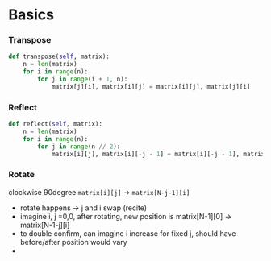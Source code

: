 # Basics
### Transpose

```python
def transpose(self, matrix):
    n = len(matrix)
    for i in range(n):
        for j in range(i + 1, n):
            matrix[j][i], matrix[i][j] = matrix[i][j], matrix[j][i]
```

### Reflect
```python
def reflect(self, matrix):
    n = len(matrix)
    for i in range(n):
        for j in range(n // 2):
            matrix[i][j], matrix[i][-j - 1] = matrix[i][-j - 1], matrix[i][j]
```

### Rotate
clockwise 90degree
`matrix[i][j]` -> `matrix[N-j-1][i]`
- rotate happens -> j and i swap (recite)
- imagine i, j =0,0, after rotating, new position is matrix[N-1][0] -> matrix[N-1-j][i]
 - to double confirm, can imagine i increase for fixed j, should have before/after position would vary
- 
